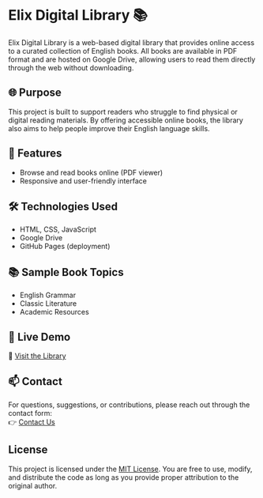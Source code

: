 # Elix Digital Library 📚

Elix Digital Library is a web-based digital library that provides online access to a curated collection of English books. All books are available in PDF format and are hosted on Google Drive, allowing users to read them directly through the web without downloading.

## 🌐 Purpose

This project is built to support readers who struggle to find physical or digital reading materials. By offering accessible online books, the library also aims to help people improve their English language skills.

## 📁 Features

- Browse and read books online (PDF viewer)
- Responsive and user-friendly interface

## 🛠 Technologies Used

- HTML, CSS, JavaScript
- Google Drive
- GitHub Pages (deployment)

## 📚 Sample Book Topics

- English Grammar
- Classic Literature
- Academic Resources

## 🚀 Live Demo

🔗 [Visit the Library](https://elix-stack.github.io/elix-digital-library/)

## 📫 Contact

For questions, suggestions, or contributions, please reach out through the contact form:  
👉 [Contact Us](https://elix-stack.github.io/elix-showcase/projects/contactForm/contactForm.html)

## License

This project is licensed under the [MIT License](https://opensource.org/licenses/MIT). You are free to use, modify, and distribute the code as long as you provide proper attribution to the original author.

